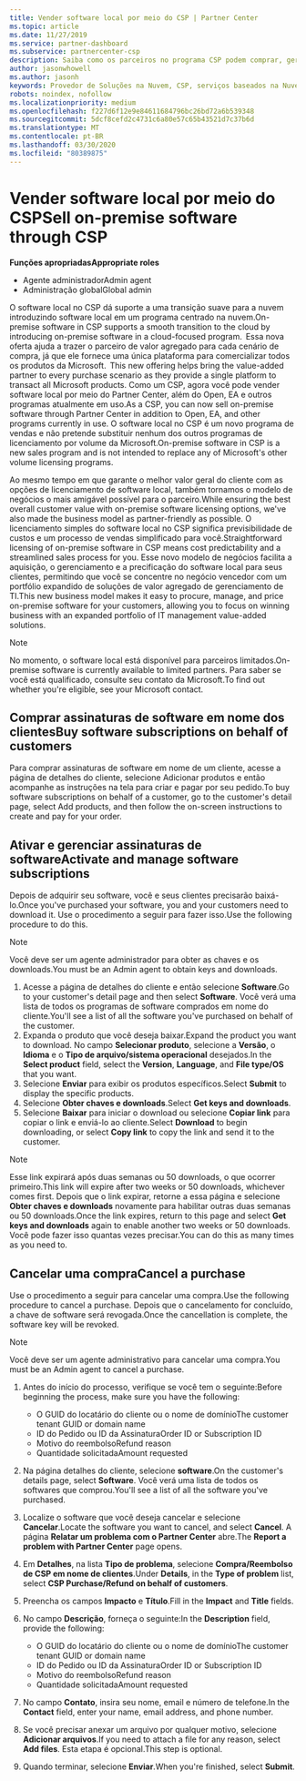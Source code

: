 ```yaml
---
title: Vender software local por meio do CSP | Partner Center
ms.topic: article
ms.date: 11/27/2019
ms.service: partner-dashboard
ms.subservice: partnercenter-csp
description: Saiba como os parceiros no programa CSP podem comprar, gerenciar, vender e cancelar assinaturas de software local em nome dos clientes no Partner Center.
author: jasonwhowell
ms.author: jasonh
keywords: Provedor de Soluções na Nuvem, CSP, serviços baseados na Nuvem, Azure, Office 365, Dynamics, parceiro CSP, vender no CSP, parceiro direto, parceiro CSP direto, revendedor CSP indireto, CSP direto, CSP indireto, modelo direto, modelo indireto, revendedor indireto, provedor indireto, provedor, distribuidor, programa provedor de soluções na nuvem
robots: noindex, nofollow
ms.localizationpriority: medium
ms.openlocfilehash: f227d6f12e9e84611684796bc26bd72a6b539348
ms.sourcegitcommit: 5dcf8cefd2c4731c6a80e57c65b43521d7c37b6d
ms.translationtype: MT
ms.contentlocale: pt-BR
ms.lasthandoff: 03/30/2020
ms.locfileid: "80389875"
---
```

# <a name="sell-on-premise-software-through-csp"></a><span data-ttu-id="b8370-104">Vender software local por meio do CSP</span><span class="sxs-lookup"><span data-stu-id="b8370-104">Sell on-premise software through CSP</span></span>

<span data-ttu-id="b8370-105">**Funções apropriadas**</span><span class="sxs-lookup"><span data-stu-id="b8370-105">**Appropriate roles**</span></span>

- <span data-ttu-id="b8370-106">Agente administrador</span><span class="sxs-lookup"><span data-stu-id="b8370-106">Admin agent</span></span>
- <span data-ttu-id="b8370-107">Administração global</span><span class="sxs-lookup"><span data-stu-id="b8370-107">Global admin</span></span>

<span data-ttu-id="b8370-108">O software local no CSP dá suporte a uma transição suave para a nuvem introduzindo software local em um programa centrado na nuvem.</span><span class="sxs-lookup"><span data-stu-id="b8370-108">On-premise software in CSP supports a smooth transition to the cloud by introducing on-premise software in a cloud-focused program.</span></span><span data-ttu-id="b8370-109">  Essa nova oferta ajuda a trazer o parceiro de valor agregado para cada cenário de compra, já que ele fornece uma única plataforma para comercializar todos os produtos da Microsoft.</span><span class="sxs-lookup"><span data-stu-id="b8370-109">  This new offering helps bring the value-added partner to every purchase scenario as they provide a single platform to transact all Microsoft products.</span></span> <span data-ttu-id="b8370-110">Como um CSP, agora você pode vender software local por meio do Partner Center, além do Open, EA e outros programas atualmente em uso.</span><span class="sxs-lookup"><span data-stu-id="b8370-110">As a CSP, you can now sell on-premise software through Partner Center in addition to Open, EA, and other programs currently in use.</span></span> <span data-ttu-id="b8370-111">O software local no CSP é um novo programa de vendas e não pretende substituir nenhum dos outros programas de licenciamento por volume da Microsoft.</span><span class="sxs-lookup"><span data-stu-id="b8370-111">On-premise software in CSP is a new sales program and is not intended to replace any of Microsoft's other volume licensing programs.</span></span> 
 
<span data-ttu-id="b8370-112">Ao mesmo tempo em que garante o melhor valor geral do cliente com as opções de licenciamento de software local, também tornamos o modelo de negócios o mais amigável possível para o parceiro.</span><span class="sxs-lookup"><span data-stu-id="b8370-112">While ensuring the best overall customer value with on-premise software licensing options, we've also made the business model as partner-friendly as possible.</span></span> <span data-ttu-id="b8370-113">O licenciamento simples do software local no CSP significa previsibilidade de custos e um processo de vendas simplificado para você.</span><span class="sxs-lookup"><span data-stu-id="b8370-113">Straightforward licensing of on-premise software in CSP means cost predictability and a streamlined sales process for you.</span></span> <span data-ttu-id="b8370-114">Esse novo modelo de negócios facilita a aquisição, o gerenciamento e a precificação do software local para seus clientes, permitindo que você se concentre no negócio vencedor com um portfólio expandido de soluções de valor agregado de gerenciamento de TI.</span><span class="sxs-lookup"><span data-stu-id="b8370-114">This new business model makes it easy to procure, manage, and price on-premise software for your customers, allowing you to focus on winning business with an expanded portfolio of IT management value-added solutions.</span></span> 

>[!NOTE]
><span data-ttu-id="b8370-115">No momento, o software local está disponível para parceiros limitados.</span><span class="sxs-lookup"><span data-stu-id="b8370-115">On-premise software is currently available to limited partners.</span></span> <span data-ttu-id="b8370-116">Para saber se você está qualificado, consulte seu contato da Microsoft.</span><span class="sxs-lookup"><span data-stu-id="b8370-116">To find out whether you're eligible, see your Microsoft contact.</span></span> 


## <a name="buy-software-subscriptions-on-behalf-of-customers"></a><span data-ttu-id="b8370-117">Comprar assinaturas de software em nome dos clientes</span><span class="sxs-lookup"><span data-stu-id="b8370-117">Buy software subscriptions on behalf of customers</span></span>

<span data-ttu-id="b8370-118">Para comprar assinaturas de software em nome de um cliente, acesse a página de detalhes do cliente, selecione Adicionar produtos e então acompanhe as instruções na tela para criar e pagar por seu pedido.</span><span class="sxs-lookup"><span data-stu-id="b8370-118">To buy software subscriptions on behalf of a customer, go to the customer's detail page, select Add products, and then follow the on-screen instructions to create and pay for your order.</span></span>

## <a name="activate-and-manage-software-subscriptions"></a><span data-ttu-id="b8370-119">Ativar e gerenciar assinaturas de software</span><span class="sxs-lookup"><span data-stu-id="b8370-119">Activate and manage software subscriptions</span></span>

<span data-ttu-id="b8370-120">Depois de adquirir seu software, você e seus clientes precisarão baixá-lo.</span><span class="sxs-lookup"><span data-stu-id="b8370-120">Once you've purchased your software, you and your customers need to download it.</span></span> <span data-ttu-id="b8370-121">Use o procedimento a seguir para fazer isso.</span><span class="sxs-lookup"><span data-stu-id="b8370-121">Use the following procedure to do this.</span></span> 

>[!NOTE]
><span data-ttu-id="b8370-122">Você deve ser um agente administrador para obter as chaves e os downloads.</span><span class="sxs-lookup"><span data-stu-id="b8370-122">You must be an Admin agent to obtain keys and downloads.</span></span> 

1. <span data-ttu-id="b8370-123">Acesse a página de detalhes do cliente e então selecione **Software**.</span><span class="sxs-lookup"><span data-stu-id="b8370-123">Go to your customer's detail page and then select **Software**.</span></span> <span data-ttu-id="b8370-124">Você verá uma lista de todos os programas de software comprados em nome do cliente.</span><span class="sxs-lookup"><span data-stu-id="b8370-124">You'll see a list of all the software you've purchased on behalf of the customer.</span></span> 
2.  <span data-ttu-id="b8370-125">Expanda o produto que você deseja baixar.</span><span class="sxs-lookup"><span data-stu-id="b8370-125">Expand the product you want to download.</span></span> <span data-ttu-id="b8370-126">No campo **Selecionar produto**, selecione a **Versão**, o **Idioma** e o **Tipo de arquivo/sistema operacional** desejados.</span><span class="sxs-lookup"><span data-stu-id="b8370-126">In the **Select product** field, select the **Version**, **Language**, and **File type/OS** that you want.</span></span> 
3.  <span data-ttu-id="b8370-127">Selecione **Enviar** para exibir os produtos específicos.</span><span class="sxs-lookup"><span data-stu-id="b8370-127">Select **Submit** to display the specific products.</span></span> 
4.  <span data-ttu-id="b8370-128">Selecione **Obter chaves e downloads**.</span><span class="sxs-lookup"><span data-stu-id="b8370-128">Select **Get keys and downloads**.</span></span> 
5.  <span data-ttu-id="b8370-129">Selecione **Baixar** para iniciar o download ou selecione **Copiar link** para copiar o link e enviá-lo ao cliente.</span><span class="sxs-lookup"><span data-stu-id="b8370-129">Select **Download** to begin downloading, or select **Copy link** to copy the link and send it to the customer.</span></span> 

>[!NOTE]
><span data-ttu-id="b8370-130">Esse link expirará após duas semanas ou 50 downloads, o que ocorrer primeiro.</span><span class="sxs-lookup"><span data-stu-id="b8370-130">This link will expire after two weeks or 50 downloads, whichever comes first.</span></span> <span data-ttu-id="b8370-131">Depois que o link expirar, retorne a essa página e selecione **Obter chaves e downloads** novamente para habilitar outras duas semanas ou 50 downloads.</span><span class="sxs-lookup"><span data-stu-id="b8370-131">Once the link expires, return to this page and select **Get keys and downloads** again to enable another two weeks or 50 downloads.</span></span> <span data-ttu-id="b8370-132">Você pode fazer isso quantas vezes precisar.</span><span class="sxs-lookup"><span data-stu-id="b8370-132">You can do this as many times as you need to.</span></span> 


## <a name="cancel-a-purchase"></a><span data-ttu-id="b8370-133">Cancelar uma compra</span><span class="sxs-lookup"><span data-stu-id="b8370-133">Cancel a purchase</span></span>
<span data-ttu-id="b8370-134">Use o procedimento a seguir para cancelar uma compra.</span><span class="sxs-lookup"><span data-stu-id="b8370-134">Use the following procedure to cancel a purchase.</span></span> <span data-ttu-id="b8370-135">Depois que o cancelamento for concluído, a chave de software será revogada.</span><span class="sxs-lookup"><span data-stu-id="b8370-135">Once the cancellation is complete, the software key will be revoked.</span></span> 

>[!NOTE]
><span data-ttu-id="b8370-136">Você deve ser um agente administrativo para cancelar uma compra.</span><span class="sxs-lookup"><span data-stu-id="b8370-136">You must be an Admin agent to cancel a purchase.</span></span> 

1.  <span data-ttu-id="b8370-137">Antes do início do processo, verifique se você tem o seguinte:</span><span class="sxs-lookup"><span data-stu-id="b8370-137">Before beginning the process, make sure you have the following:</span></span> 
    -   <span data-ttu-id="b8370-138">O GUID do locatário do cliente ou o nome de domínio</span><span class="sxs-lookup"><span data-stu-id="b8370-138">The customer tenant GUID or domain name</span></span>
    -   <span data-ttu-id="b8370-139">ID do Pedido ou ID da Assinatura</span><span class="sxs-lookup"><span data-stu-id="b8370-139">Order ID or Subscription ID</span></span>
    -   <span data-ttu-id="b8370-140">Motivo do reembolso</span><span class="sxs-lookup"><span data-stu-id="b8370-140">Refund reason</span></span>
    -   <span data-ttu-id="b8370-141">Quantidade solicitada</span><span class="sxs-lookup"><span data-stu-id="b8370-141">Amount requested</span></span>

2.  <span data-ttu-id="b8370-142">Na página detalhes do cliente, selecione **software**.</span><span class="sxs-lookup"><span data-stu-id="b8370-142">On the customer's details page, select **Software**.</span></span> <span data-ttu-id="b8370-143">Você verá uma lista de todos os softwares que comprou.</span><span class="sxs-lookup"><span data-stu-id="b8370-143">You'll see a list of all the software you've purchased.</span></span> 

3.  <span data-ttu-id="b8370-144">Localize o software que você deseja cancelar e selecione **Cancelar**.</span><span class="sxs-lookup"><span data-stu-id="b8370-144">Locate the software you want to cancel, and select **Cancel**.</span></span> <span data-ttu-id="b8370-145">A página **Relatar um problema com o Partner Center** abre.</span><span class="sxs-lookup"><span data-stu-id="b8370-145">The **Report a problem with Partner Center** page opens.</span></span> 

4.  <span data-ttu-id="b8370-146">Em **Detalhes**, na lista **Tipo de problema**, selecione **Compra/Reembolso de CSP em nome de clientes**.</span><span class="sxs-lookup"><span data-stu-id="b8370-146">Under **Details**, in the **Type of problem** list, select **CSP Purchase/Refund on behalf of customers**.</span></span>

5.  <span data-ttu-id="b8370-147">Preencha os campos **Impacto** e **Título**.</span><span class="sxs-lookup"><span data-stu-id="b8370-147">Fill in the **Impact** and **Title** fields.</span></span> 

6.  <span data-ttu-id="b8370-148">No campo **Descrição**, forneça o seguinte:</span><span class="sxs-lookup"><span data-stu-id="b8370-148">In the **Description** field, provide the following:</span></span> 
    -   <span data-ttu-id="b8370-149">O GUID do locatário do cliente ou o nome de domínio</span><span class="sxs-lookup"><span data-stu-id="b8370-149">The customer tenant GUID or domain name</span></span>
    -   <span data-ttu-id="b8370-150">ID do Pedido ou ID da Assinatura</span><span class="sxs-lookup"><span data-stu-id="b8370-150">Order ID or Subscription ID</span></span>
    -   <span data-ttu-id="b8370-151">Motivo do reembolso</span><span class="sxs-lookup"><span data-stu-id="b8370-151">Refund reason</span></span>
    -   <span data-ttu-id="b8370-152">Quantidade solicitada</span><span class="sxs-lookup"><span data-stu-id="b8370-152">Amount requested</span></span>

7.  <span data-ttu-id="b8370-153">No campo **Contato**, insira seu nome, email e número de telefone.</span><span class="sxs-lookup"><span data-stu-id="b8370-153">In the **Contact** field, enter your name, email address, and phone number.</span></span> 

8.  <span data-ttu-id="b8370-154">Se você precisar anexar um arquivo por qualquer motivo, selecione **Adicionar arquivos**.</span><span class="sxs-lookup"><span data-stu-id="b8370-154">If you need to attach a file for any reason, select **Add files**.</span></span> <span data-ttu-id="b8370-155">Esta etapa é opcional.</span><span class="sxs-lookup"><span data-stu-id="b8370-155">This step is optional.</span></span> 

9.  <span data-ttu-id="b8370-156">Quando terminar, selecione **Enviar**.</span><span class="sxs-lookup"><span data-stu-id="b8370-156">When you're finished, select **Submit**.</span></span>